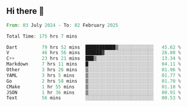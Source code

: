 ## Hi there 👋

<!--START_SECTION:waka-->

```rust
From: 03 July 2024 - To: 02 February 2025

Total Time: 175 hrs 7 mins

Dart         79 hrs 52 mins  ███████████▒░░░░░░░░░░░░░   45.62 %
V            46 hrs 56 mins  ██████▓░░░░░░░░░░░░░░░░░░   26.80 %
C++          23 hrs 21 mins  ███▒░░░░░░░░░░░░░░░░░░░░░   13.34 %
Markdown     7 hrs 11 mins   █░░░░░░░░░░░░░░░░░░░░░░░░   04.11 %
Other        3 hrs 26 mins   ▒░░░░░░░░░░░░░░░░░░░░░░░░   01.96 %
YAML         3 hrs 5 mins    ▒░░░░░░░░░░░░░░░░░░░░░░░░   01.77 %
Go           2 hrs 58 mins   ▒░░░░░░░░░░░░░░░░░░░░░░░░   01.70 %
CMake        1 hr 55 mins    ▒░░░░░░░░░░░░░░░░░░░░░░░░   01.10 %
JSON         1 hr 36 mins    ▒░░░░░░░░░░░░░░░░░░░░░░░░   00.91 %
Text         56 mins         ░░░░░░░░░░░░░░░░░░░░░░░░░   00.53 %
```

<!--END_SECTION:waka-->

<!--
**mathiskakal/mathiskakal** is a ✨ _special_ ✨ repository because its `README.md` (this file) appears on your GitHub profile.

Here are some ideas to get you started:

- 🔭 I’m currently working on ...
- 🌱 I’m currently learning ...
- 👯 I’m looking to collaborate on ...
- 🤔 I’m looking for help with ...
- 💬 Ask me about ...
- 📫 How to reach me: ...
- 😄 Pronouns: ...
- ⚡ Fun fact: ...
-->
